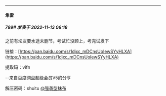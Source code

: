 

*****

####  隼雷  
##### 799#       发表于 2022-11-13 06:18

之前有坛友要水途未删节，考试忙没顾上，考完试发下

链接：[https://pan.baidu.com/s/1djxc_mDCnsUoIewSYyHLXA](https://pan.baidu.com/s/1djxc_mDCnsUoIewSYyHLXA) 

提取码：vifn 

--来自百度网盘超级会员V5的分享

解压密码：shuitu
[@强袭型抹布](https://bbs.saraba1st.com/2b/home.php?mod=space&amp;uid=176896) 

